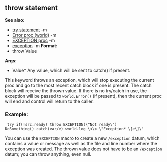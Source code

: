 ## throw statement
**See also:**
*   [try statement](/ref/proc/try.md) -m
*   [Error proc (world)](/ref/world/proc/Error.md) -m
*   [EXCEPTION proc](/ref/proc/EXCEPTION.md) -m
*   [exception](/ref/exception.md) -m<!-- -->
**Format:**
*   throw Value
<!-- -->
**Args:**
*   Value* Any value, which will be sent to catch() if present.


This keyword throws an exception, which will stop executing the
current proc and go to the most recent catch block if one is present.
The catch block will receive the thrown value. If there is no try/catch
in use, the exception will be passed to `world.Error()` (if present),
then the current proc will end and control will return to the caller.
### Example:

```
 try if(!src.ready) throw EXCEPTION(\"Not ready\")
DoSomething() catch(var/e) world.log \<\< \"Exception* \[e\]\"

```
 

You can use the `EXCEPTION` macro to create a new
`/exception` datum, which contains a value or message as well as the
file and line number where the exception was created. The thrown value
does not have to be an `/exception` datum; you can throw anything, even
null.